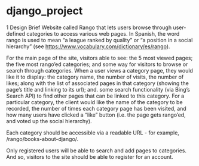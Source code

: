 django_project
==============
1 Design Brief
Website called Rango that lets users browse through user-defined categories to access various web pages. 
In Spanish, the word rango is used to mean “a league ranked by quality” or “a position in a social hierarchy” 
(see https://www.vocabulary.com/dictionary/es/rango).

For the main page of the site, visitors able to see:
the 5 most viewed pages;
the five most rango’ed categories; and
some way for visitors to browse or search through categories.
When a user views a category page, they would like it to display:
the category name, the number of visits, the number of likes;
along with the list of associated pages in that category (showing the page’s title and linking to its url); and.
some search functionality (via Bing’s Search API) to find other pages that can be linked to this category.
For a particular category, the client would like the name of the category to be recorded, the number of times each category page has been visited,
and how many users have clicked a “like” button (i.e. the page gets rango’ed, and voted up the social hierarchy).

Each category should be accessible via a readable URL - for example, /rango/books-about-django/.

Only registered users will be able to search and add pages to categories. And so, visitors to the site should be able to register for an account.
